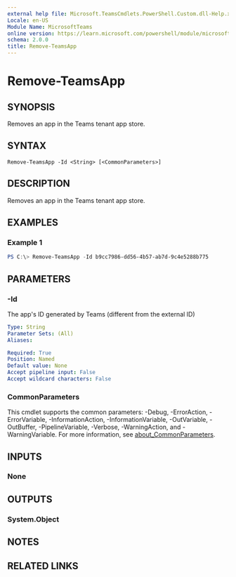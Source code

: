 ```yaml
---
external help file: Microsoft.TeamsCmdlets.PowerShell.Custom.dll-Help.xml
Locale: en-US
Module Name: MicrosoftTeams
online version: https://learn.microsoft.com/powershell/module/microsoftteams/remove-teamsapp
schema: 2.0.0
title: Remove-TeamsApp
---
```


# Remove-TeamsApp

## SYNOPSIS
Removes an app in the Teams tenant app store.

## SYNTAX

```
Remove-TeamsApp -Id <String> [<CommonParameters>]
```

## DESCRIPTION
Removes an app in the Teams tenant app store.

## EXAMPLES

### Example 1
```powershell
PS C:\> Remove-TeamsApp -Id b9cc7986-dd56-4b57-ab7d-9c4e5288b775
```

## PARAMETERS

### -Id
The app's ID generated by Teams (different from the external ID)

```yaml
Type: String
Parameter Sets: (All)
Aliases:

Required: True
Position: Named
Default value: None
Accept pipeline input: False
Accept wildcard characters: False
```

### CommonParameters
This cmdlet supports the common parameters: -Debug, -ErrorAction, -ErrorVariable, -InformationAction, -InformationVariable, -OutVariable, -OutBuffer, -PipelineVariable, -Verbose, -WarningAction, and -WarningVariable. For more information, see [about_CommonParameters](http://go.microsoft.com/fwlink/?LinkID=113216).

## INPUTS

### None

## OUTPUTS

### System.Object

## NOTES

## RELATED LINKS
